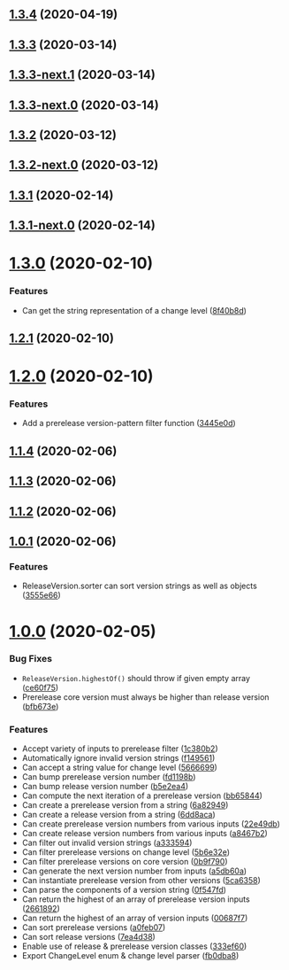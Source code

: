 ## [1.3.4](https://github.com/skypilot-dev/versioner/compare/v1.3.4-next.0...v1.3.4) (2020-04-19)



## [1.3.3](https://github.com/skypilot-dev/versioner/compare/v1.3.3-next.1...v1.3.3) (2020-03-14)



## [1.3.3-next.1](https://github.com/skypilot-dev/versioner/compare/v1.3.3-next.0...v1.3.3-next.1) (2020-03-14)



## [1.3.3-next.0](https://github.com/skypilot-dev/versioner/compare/v1.3.2...v1.3.3-next.0) (2020-03-14)



## [1.3.2](https://github.com/skypilot-dev/versioner/compare/v1.3.2-next.0...v1.3.2) (2020-03-12)



## [1.3.2-next.0](https://github.com/skypilot-dev/versioner/compare/v1.3.1...v1.3.2-next.0) (2020-03-12)



## [1.3.1](https://github.com/skypilot-dev/versioner/compare/v1.3.1-next.0...v1.3.1) (2020-02-14)



## [1.3.1-next.0](https://github.com/skypilot-dev/versioner/compare/v1.3.0...v1.3.1-next.0) (2020-02-14)



# [1.3.0](https://github.com/skypilot-dev/versioner/compare/v1.2.1...v1.3.0) (2020-02-10)


### Features

* Can get the string representation of a change level ([8f40b8d](https://github.com/skypilot-dev/versioner/commit/8f40b8d7b2dae1c9c8635f69f9e166e3111091c6))



## [1.2.1](https://github.com/skypilot-dev/versioner/compare/v1.2.0...v1.2.1) (2020-02-10)



# [1.2.0](https://github.com/skypilot-dev/versioner/compare/v1.1.4...v1.2.0) (2020-02-10)


### Features

* Add a prerelease version-pattern filter function ([3445e0d](https://github.com/skypilot-dev/versioner/commit/3445e0d68dbe77197e12e3e14456e16b452f6e9a))



## [1.1.4](https://github.com/skypilot-dev/versioner/compare/v1.1.3...v1.1.4) (2020-02-06)



## [1.1.3](https://github.com/skypilot-dev/versioner/compare/v1.1.2...v1.1.3) (2020-02-06)



## [1.1.2](https://github.com/skypilot-dev/versioner/compare/v1.0.1...v1.1.2) (2020-02-06)



## [1.0.1](https://github.com/skypilot-dev/versioner/compare/v1.0.0...v1.0.1) (2020-02-06)


### Features

* ReleaseVersion.sorter can sort version strings as well as objects ([3555e66](https://github.com/skypilot-dev/versioner/commit/3555e661605f146bc903f13fe1601d4310ab3d7b))



# [1.0.0](https://github.com/skypilot-dev/versioner/compare/a8467b2ef2a7320cb7b30100621b09dfbe31151f...v1.0.0) (2020-02-05)


### Bug Fixes

* `ReleaseVersion.highestOf()` should throw if given empty array ([ce60f75](https://github.com/skypilot-dev/versioner/commit/ce60f75082244388725007231e19848452577750))
* Prerelease core version must always be higher than release version ([bfb673e](https://github.com/skypilot-dev/versioner/commit/bfb673eeb8e4baadbe5dc3daf358197f5a89d5b0))


### Features

* Accept variety of inputs to prerelease filter ([1c380b2](https://github.com/skypilot-dev/versioner/commit/1c380b2de90bb5e25fe8ace32119866f85d09148))
* Automatically ignore invalid version strings ([f149561](https://github.com/skypilot-dev/versioner/commit/f149561a7a9001d17c26c3211b75ae70953a8899))
* Can accept a string value for change level ([5666699](https://github.com/skypilot-dev/versioner/commit/5666699910ec4777c9b15f9a446a2e41a6937d67))
* Can bump prerelease version number ([fd1198b](https://github.com/skypilot-dev/versioner/commit/fd1198bb9d4d116a3f63dd9fad33aca03a54cbce))
* Can bump release version number ([b5e2ea4](https://github.com/skypilot-dev/versioner/commit/b5e2ea4744a2c977c4e778e94775cab5102daee1))
* Can compute the next iteration of a prerelease version ([bb65844](https://github.com/skypilot-dev/versioner/commit/bb65844a82b279b2b4b9dbbafc3dad3ec1f31172))
* Can create a prerelease version from a string ([6a82949](https://github.com/skypilot-dev/versioner/commit/6a82949cc27cd2494f989a11a3be4a3e6197d256))
* Can create a release version from a string ([6dd8aca](https://github.com/skypilot-dev/versioner/commit/6dd8acae99d91704e39899a0ef26f277f55ed5bd))
* Can create prerelease version numbers from various inputs ([22e49db](https://github.com/skypilot-dev/versioner/commit/22e49db202facacc1d3312f52accc0334af6b480))
* Can create release version numbers from various inputs ([a8467b2](https://github.com/skypilot-dev/versioner/commit/a8467b2ef2a7320cb7b30100621b09dfbe31151f))
* Can filter out invalid version strings ([a333594](https://github.com/skypilot-dev/versioner/commit/a333594a52f5415ff7b9b1039681a7b8cff56f61))
* Can filter prerelease versions on change level ([5b6e32e](https://github.com/skypilot-dev/versioner/commit/5b6e32ed311713fb762d92de4f8ba377e496c353))
* Can filter prerelease versions on core version ([0b9f790](https://github.com/skypilot-dev/versioner/commit/0b9f790e5c4aef99a0d93e2001546b4c9e35f37f))
* Can generate the next version number from inputs ([a5db60a](https://github.com/skypilot-dev/versioner/commit/a5db60ad51a80014dbbc74442db1140a392d6bcb))
* Can instantiate prerelease version from other versions ([5ca6358](https://github.com/skypilot-dev/versioner/commit/5ca6358ed1a470cf6c865765f43a4a8542819b60))
* Can parse the components of a version string ([0f547fd](https://github.com/skypilot-dev/versioner/commit/0f547fdfaa0f0b5060574d92d1df52cddcb70a30))
* Can return the highest of an array of prerelease version inputs ([2661892](https://github.com/skypilot-dev/versioner/commit/2661892a4c394bf572d594efef604f3b94f5e2b9))
* Can return the highest of an array of version inputs ([00687f7](https://github.com/skypilot-dev/versioner/commit/00687f7f7e9ddcab91b8bab842d0fb099911f710))
* Can sort prerelease versions ([a0feb07](https://github.com/skypilot-dev/versioner/commit/a0feb07e7a005dd2372734029c4029241b21e02d))
* Can sort release versions ([7ea4d38](https://github.com/skypilot-dev/versioner/commit/7ea4d3823b43cdf6520ac0532fdd0bd354ef10b3))
* Enable use of release & prerelease version classes ([333ef60](https://github.com/skypilot-dev/versioner/commit/333ef60d1a28b18b1825b49e61d2d254594fbe97))
* Export ChangeLevel enum & change level parser ([fb0dba8](https://github.com/skypilot-dev/versioner/commit/fb0dba8996446d1d67bb2c2f9d13e9130bd111fb))



